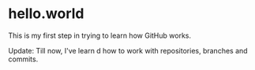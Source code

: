 # hello.world
This is my first step in trying to learn how GitHub works.

Update: Till now, I've learn d how to work with repositories, branches and commits.
